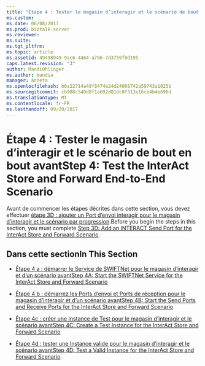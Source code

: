 ```yaml
---
title: "Étape 4 : Tester le magasin d’interagir et le scénario de bout en bout avant | Documents Microsoft"
ms.custom: 
ms.date: 06/08/2017
ms.prod: biztalk-server
ms.reviewer: 
ms.suite: 
ms.tgt_pltfrm: 
ms.topic: article
ms.assetid: 49498949-9ac6-4464-a796-7d3759f0d195
caps.latest.revision: "3"
author: MandiOhlinger
ms.author: mandia
manager: anneta
ms.openlocfilehash: b0a22714a49f8474e24d24008742a59743a1025b
ms.sourcegitcommit: cb908c540d8f1a692d01dc8f313e16cb4b4e696d
ms.translationtype: MT
ms.contentlocale: fr-FR
ms.lasthandoff: 09/20/2017
---
```

# <a name="step-4-test-the-interact-store-and-forward-end-to-end-scenario"></a><span data-ttu-id="20bc7-102">Étape 4 : Tester le magasin d’interagir et le scénario de bout en bout avant</span><span class="sxs-lookup"><span data-stu-id="20bc7-102">Step 4: Test the InterAct Store and Forward End-to-End Scenario</span></span>
<span data-ttu-id="20bc7-103">Avant de commencer les étapes décrites dans cette section, vous devez effectuer [étape 3D : ajouter un Port d’envoi interagir pour le magasin d’interagir et le scénario par progression](../../adapters-and-accelerators/fileact-interact/step-3d-add-an-interact-send-port-for-the-interact-store-and-forward-scenario.md).</span><span class="sxs-lookup"><span data-stu-id="20bc7-103">Before you begin the steps in this section, you must complete [Step 3D: Add an INTERACT Send Port for the InterAct Store and Forward Scenario](../../adapters-and-accelerators/fileact-interact/step-3d-add-an-interact-send-port-for-the-interact-store-and-forward-scenario.md).</span></span>  
  
## <a name="in-this-section"></a><span data-ttu-id="20bc7-104">Dans cette section</span><span class="sxs-lookup"><span data-stu-id="20bc7-104">In This Section</span></span>  
  
-   [<span data-ttu-id="20bc7-105">Étape 4 a : démarrer le Service de SWIFTNet pour le magasin d’interagir et d’un scénario avant</span><span class="sxs-lookup"><span data-stu-id="20bc7-105">Step 4A: Start the SWIFTNet Service for the InterAct Store and Forward Scenario</span></span>](../../adapters-and-accelerators/fileact-interact/step-4a-start-the-swiftnet-service-for-the-interact-store-and-forward-scenario.md)  
  
-   [<span data-ttu-id="20bc7-106">Étape 4 b : démarrez les Ports d’envoi et Ports de réception pour le magasin d’interagir et d’un scénario avant</span><span class="sxs-lookup"><span data-stu-id="20bc7-106">Step 4B: Start the Send Ports and Receive Ports for the InterAct Store and Forward Scenario</span></span>](../../adapters-and-accelerators/fileact-interact/step-4b-start-the-send-and-receive-ports-for-interact-store-and-forward.md)  
  
-   [<span data-ttu-id="20bc7-107">Étape 4c : créer une Instance de Test pour le magasin d’interagir et le scénario avant</span><span class="sxs-lookup"><span data-stu-id="20bc7-107">Step 4C: Create a Test Instance for the InterAct Store and Forward Scenario</span></span>](../../adapters-and-accelerators/fileact-interact/step-4c-create-a-test-instance-for-the-interact-store-and-forward-scenario.md)  
  
-   [<span data-ttu-id="20bc7-108">Étape 4d : tester une Instance valide pour le magasin d’interagir et le scénario avant</span><span class="sxs-lookup"><span data-stu-id="20bc7-108">Step 4D: Test a Valid Instance for the InterAct Store and Forward Scenario</span></span>](../../adapters-and-accelerators/fileact-interact/step-4d-test-a-valid-instance-for-the-interact-store-and-forward-scenario.md)